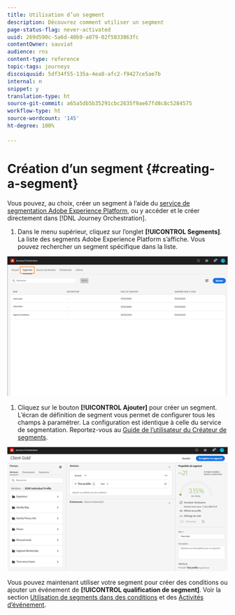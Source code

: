 ```yaml
---
title: Utilisation d’un segment
description: Découvrez comment utiliser un segment
page-status-flag: never-activated
uuid: 269d590c-5a6d-40b9-a879-02f5033863fc
contentOwner: sauviat
audience: rns
content-type: reference
topic-tags: journeys
discoiquuid: 5df34f55-135a-4ea8-afc2-f9427ce5ae7b
internal: n
snippet: y
translation-type: ht
source-git-commit: a65a5db5b35291cbc2635f9ae67fd8c8c5284575
workflow-type: ht
source-wordcount: '145'
ht-degree: 100%

---
```




# Création d’un segment {#creating-a-segment}

Vous pouvez, au choix, créer un segment à l’aide du [service de segmentation Adobe Experience Platform](https://docs.adobe.com/content/help/fr-FR/experience-platform/segmentation/home.html), ou y accéder et le créer directement dans [!DNL Journey Orchestration].

1. Dans le menu supérieur, cliquez sur l’onglet **[!UICONTROL Segments]**. La liste des segments Adobe Experience Platform s’affiche. Vous pouvez rechercher un segment spécifique dans la liste.

![](../assets/segment1.png)

1. Cliquez sur le bouton **[!UICONTROL Ajouter]** pour créer un segment. L’écran de définition de segment vous permet de configurer tous les champs à paramétrer. La configuration est identique à celle du service de segmentation. Reportez-vous au [Guide de l’utilisateur du Créateur de segments](https://docs.adobe.com/content/help/fr-FR/experience-platform/segmentation/ui/overview.html).

![](../assets/segment2.png)

Vous pouvez maintenant utiliser votre segment pour créer des conditions ou ajouter un événement de **[!UICONTROL qualification de segment]**. Voir la section [Utilisation de segments dans des conditions](../segment/using-a-segment.md) et des [Activités d’événement](../building-journeys/segment-qualification-events.md).
